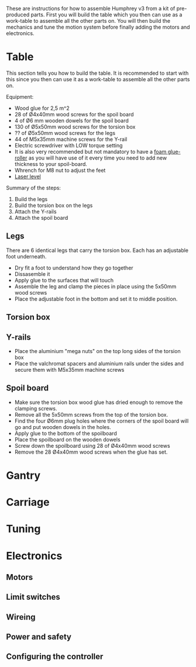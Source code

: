 
﻿These are instructions for how to assemble Humphrey v3 from a kit of pre-produced parts. First you will build the table which you then can use as a work-table to assemble all the other parts on. You will then build the mechanics and tune the motion system before finally adding the motors and electronics.

# Table
This section tells you how to build the table. It is recommended to start with this since you then can use it as a work-table to assemble all the other parts on.

Equipment:
* Wood glue for 2,5 m^2
* 28 of Ø4x40mm wood screws for the spoil board
* 4 of Ø6 mm wooden dowels for the spoil board
* 130 of Ø5x50mm wood screws for the torsion box
* ?? of Ø5x50mm wood screws for the legs
* 44 of M5x35mm machine screws for the Y-rail
* Electric screwdriver with LOW torque setting
* It is also very recommended but not mandatory to have a [foam glue-roller](https://www.aliexpress.com/item/Portable-Handheld-Glue-Applicator-with-2pcs-Rollers-Manual-Gluer-for-Woodworking-Glue-Machine-180ml-320ml-Hot/32839266171.html) as you will have use of it every time you need to add new thickness to your spoil-board.
* Whrench for M8 nut to adjust the feet
* [Laser level](https://www.clasohlson.com/no/Bosch-Quigo-III-krysslaser-/41-1002)

Summary of the steps:
1. Build the legs
2. Build the torsion box on the legs
3. Attach the Y-rails
4. Attach the spoil board

## Legs
There are 6 identical legs that carry the torsion box. Each has an adjustable foot underneath. 
* Dry fit a foot to understand how they go together
* Dissasemble it
* Apply glue to the surfaces that will touch
* Assemble the leg and clamp the pieces in place using the 5x50mm wood screws
* Place the adjustable foot in the bottom and set it to middle position.

## Torsion box
## Y-rails
* Place the aluminium "mega nuts" on the top long sides of the torsion box
* Place the valchromat spacers and aluminium rails under the sides and secure them with M5x35mm machine screws
## Spoil board
* Make sure the torsion box wood glue has dried enough to remove the clamping screws.
* Remove all the 5x50mm screws from the top of the torsion box.
* Find the four Ø6mm plug holes where the corners of the spoil board will go and put wooden dowels in the holes. 
* Apply glue to the bottom of the spoilboard
* Place the spoilboard on the wooden dowels
* Screw down the spoilboard using 28 of Ø4x40mm wood screws
* Remove the 28 Ø4x40mm wood screws when the glue has set.




# Gantry

# Carriage

# Tuning

# Electronics
## Motors
## Limit switches 
## Wireing 
## Power and safety
## Configuring the controller

